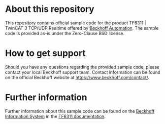 # About this repository
This repository contains official sample code for the product TF6311 | TwinCAT 3 TCP/UDP Realtime offered by [Beckhoff Automation](https://www.beckhoff.com). The sample code is provided as-is under the Zero-Clause BSD license.

# How to get support
Should you have any questions regarding the provided sample code, please contact your local Beckhoff support team. Contact information can be found on the official Beckhoff website at https://www.beckhoff.com/contact/.

# Further information
Further information about this sample code can be found on the [Beckhoff Information System](https://infosys.beckhoff.com) in the [TF6311 documentation](https://infosys.beckhoff.com/content/1033/tf6310_tc3_tcpip/index.html).